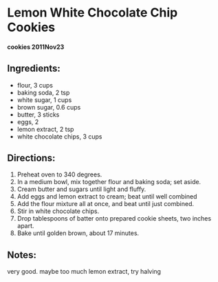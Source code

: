 # Lemon White Chocolate Chip Cookies

#### cookies 2011Nov23

Ingredients:
---

* flour, 3 cups
* baking soda, 2 tsp
* white sugar,  1 cups
* brown sugar, 0.6 cups
* butter, 3 sticks
* eggs, 2
* lemon extract, 2 tsp
* white chocolate chips, 3 cups

Directions:
---

1. Preheat oven to 340 degrees.
2. In a medium bowl, mix together flour and baking soda; set aside.
3. Cream butter and sugars until light and fluffy.
4. Add eggs and lemon extract to cream; beat until well combined
5. Add the flour mixture all at once, and beat until just combined.
6. Stir in white chocolate chips.
7. Drop tablespoons of batter onto prepared cookie sheets, two inches apart.
8. Bake until golden brown, about 17 minutes.

Notes:
---

very good. maybe too much lemon extract, try halving 